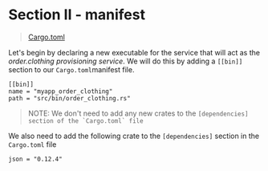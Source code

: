 # Section II - manifest

> [Cargo.toml](https://github.com/dsietz/daas-workshop/blob/master/rust-daas/Cargo.toml)

Let's begin by declaring a new executable for the service that will act as the _order.clothing provisioning service_. We will do this by adding a `[[bin]]` section to our `Cargo.toml`manifest file.

```text
[[bin]]
name = "myapp_order_clothing"
path = "src/bin/order_clothing.rs"
```

> NOTE: We don't need to add any new crates to the ``[dependencies] section of the `Cargo.toml` file``

We also need to add the following crate to the `[dependencies]` section in the `Cargo.toml` file

```text
json = "0.12.4"
```

